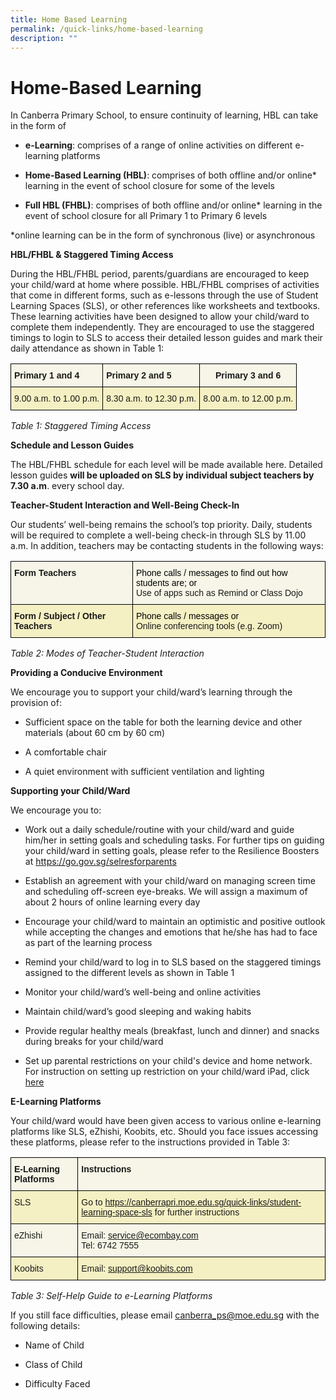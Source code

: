 ```yaml
---
title: Home Based Learning
permalink: /quick-links/home-based-learning
description: ""
---
```

# Home-Based Learning
In Canberra Primary School, to ensure continuity of learning, HBL can take in the form of

*  **e-Learning**: comprises of a range of online activities on different e-learning platforms

*  **Home-Based Learning (HBL)**: comprises of both offline and/or online* learning in the event of school closure for some of the levels 

* **Full HBL (FHBL)**: comprises of both offline and/or online* learning in the event of school closure for all Primary 1 to Primary 6 levels

*online learning can be in the form of synchronous (live) or asynchronous

**HBL/FHBL & Staggered Timing Access**

During the HBL/FHBL period, parents/guardians are encouraged to keep your child/ward at home where possible. HBL/FHBL comprises of activities that come in different forms, such as e-lessons through the use of Student Learning Spaces (SLS), or other references like worksheets and textbooks. These learning activities have been designed to allow your child/ward to complete them independently. They are encouraged to use the staggered timings to login to SLS to access their detailed lesson guides and mark their daily attendance as shown in Table 1:

<style type="text/css">
.tg  {border-collapse:collapse;border-spacing:0;}
.tg td{border-color:black;border-style:solid;border-width:1px;font-family:Arial, sans-serif;font-size:14px;
  overflow:hidden;padding:10px 5px;word-break:normal;}
.tg th{border-color:black;border-style:solid;border-width:1px;font-family:Arial, sans-serif;font-size:14px;
  font-weight:normal;overflow:hidden;padding:10px 5px;word-break:normal;}
.tg .tg-a0y3{background-color:#F5F0C3;text-align:left;vertical-align:top}
.tg .tg-w350{background-color:#F6F5E7;font-weight:bold;text-align:center;vertical-align:top}
.tg .tg-ukb2{background-color:#F6F5E7;font-weight:bold;text-align:left;vertical-align:top}
</style>
<table class="tg">
<thead>
  <tr>
    <th class="tg-ukb2">Primary 1 and 4</th>
    <th class="tg-ukb2">Primary 2 and 5</th>
    <th class="tg-w350">Primary 3 and 6</th>
  </tr>
</thead>
<tbody>
  <tr>
    <td class="tg-a0y3">9.00 a.m. to 1.00 p.m.</td>
    <td class="tg-a0y3">8.30 a.m. to 12.30 p.m.</td>
    <td class="tg-a0y3">8.00 a.m. to 12.00 p.m.</td>
  </tr>
</tbody>
</table>

*Table 1: Staggered Timing Access*

**Schedule and Lesson Guides**

The HBL/FHBL schedule for each level will be made available here. Detailed lesson guides **will be uploaded on SLS by individual subject teachers by 7.30 a.m**. every school day.

**Teacher-Student Interaction and Well-Being Check-In**

Our students’ well-being remains the school’s top priority. Daily, students will be required to complete a well-being check-in through SLS by 11.00 a.m. In addition, teachers may be contacting students in the following ways:

<style type="text/css">
.tg  {border-collapse:collapse;border-spacing:0;}
.tg td{border-color:black;border-style:solid;border-width:1px;font-family:Arial, sans-serif;font-size:14px;
  overflow:hidden;padding:10px 5px;word-break:normal;}
.tg th{border-color:black;border-style:solid;border-width:1px;font-family:Arial, sans-serif;font-size:14px;
  font-weight:normal;overflow:hidden;padding:10px 5px;word-break:normal;}
.tg .tg-0zb7{background-color:#F6F5E7;text-align:left;vertical-align:top}
.tg .tg-a0y3{background-color:#F5F0C3;text-align:left;vertical-align:top}
.tg .tg-ukb2{background-color:#F6F5E7;font-weight:bold;text-align:left;vertical-align:top}
.tg .tg-lio6{background-color:#F5F0C3;font-weight:bold;text-align:left;vertical-align:top}
</style>
<table class="tg">
<thead>
  <tr>
    <th class="tg-ukb2">Form Teachers</th>
    <th class="tg-0zb7"><span style="color:#000">Phone calls / messages to find out how students are; or</span><br>Use of apps such as Remind or Class Dojo</th>
  </tr>
</thead>
<tbody>
  <tr>
    <td class="tg-lio6">Form / Subject / Other Teachers</td>
    <td class="tg-a0y3"><span style="color:#000">Phone calls / messages or</span><br>Online conferencing tools (e.g. Zoom)</td>
  </tr>
</tbody>
</table>

*Table 2: Modes of Teacher-Student Interaction*

**Providing a Conducive Environment**

We encourage you to support your child/ward’s learning through the provision of:

* Sufficient space on the table for both the learning device and other materials (about 60 cm by 60 cm)

* A comfortable chair

* A quiet environment with sufficient ventilation and lighting

**Supporting your Child/Ward**

We encourage you to:

*  Work out a daily schedule/routine with your child/ward and guide him/her in setting goals and scheduling tasks. For further tips on            guiding your child/ward in setting goals, please refer to the Resilience Boosters at https://go.gov.sg/selresforparents

* Establish an agreement with your child/ward on managing screen time and scheduling off-screen eye-breaks. We will assign a maximum of about 2 hours of online learning every day

* Encourage your child/ward to maintain an optimistic and positive outlook while accepting the changes and emotions that he/she has had to face as part of the learning process

* Remind your child/ward to log in to SLS based on the staggered timings assigned to the different levels as shown in Table 1

* Monitor your child/ward’s well-being and online activities

*  Maintain child/ward’s good sleeping and waking habits

* Provide regular healthy meals (breakfast, lunch and dinner) and snacks during breaks for your child/ward

* Set up parental restrictions on your child's device and home network. For instruction on setting up restriction on your child/ward iPad, click [here](https://support.apple.com/en-us/HT201304)

**E-Learning Platforms**

Your child/ward would have been given access to various online e-learning platforms like SLS, eZhishi, Koobits, etc. Should you face issues accessing these platforms, please refer to the instructions provided in Table 3:

<style type="text/css">
.tg  {border-collapse:collapse;border-spacing:0;}
.tg td{border-color:black;border-style:solid;border-width:1px;font-family:Arial, sans-serif;font-size:14px;
  overflow:hidden;padding:10px 5px;word-break:normal;}
.tg th{border-color:black;border-style:solid;border-width:1px;font-family:Arial, sans-serif;font-size:14px;
  font-weight:normal;overflow:hidden;padding:10px 5px;word-break:normal;}
.tg .tg-0zb7{background-color:#F6F5E7;text-align:left;vertical-align:top}
.tg .tg-a0y3{background-color:#F5F0C3;text-align:left;vertical-align:top}
.tg .tg-ukb2{background-color:#F6F5E7;font-weight:bold;text-align:left;vertical-align:top}
</style>
<table class="tg">
<thead>
  <tr>
    <th class="tg-ukb2">E-Learning Platforms</th>
    <th class="tg-ukb2">Instructions</th>
  </tr>
</thead>
<tbody>
  <tr>
    <td class="tg-a0y3">SLS</td>
    <td class="tg-a0y3">Go to <a href="https://canberrapri.moe.edu.sg/quick-links/student-learning-space-sls">https://canberrapri.moe.edu.sg/quick-links/student-learning-space-sls</a> for further instructions</td>
  </tr>
  <tr>
    <td class="tg-0zb7">eZhishi</td>
    <td class="tg-0zb7">Email: <a href="mailto:service@ecombay.com">service@ecombay.com</a><br>Tel: 6742 7555</td>
  </tr>
  <tr>
    <td class="tg-a0y3">Koobits</td>
    <td class="tg-a0y3">Email: <a href="mailto:support@koobits.com">support@koobits.com</a></td>
  </tr>
</tbody>
</table>

*Table 3: Self-Help Guide to e-Learning Platforms*

If you still face difficulties, please email canberra_ps@moe.edu.sg with the following details:

* Name of Child

* Class of Child

* Difficulty Faced